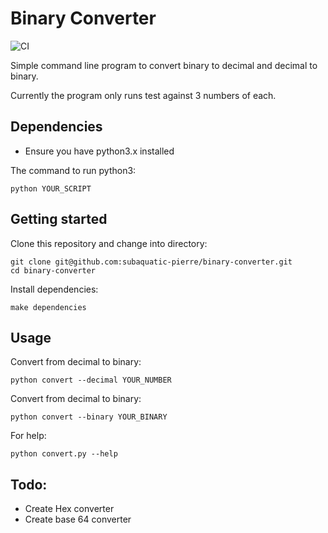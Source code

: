 # Binary Converter

![CI](https://github.com/subaquatic-pierre/binary-converter/workflows/CI/badge.svg)

Simple command line program to convert binary to decimal and decimal to binary.

Currently the program only runs test against 3 numbers of each.

## Dependencies

- Ensure you have python3.x installed

The command to run python3:

    python YOUR_SCRIPT

## Getting started

Clone this repository and change into directory:

    git clone git@github.com:subaquatic-pierre/binary-converter.git
    cd binary-converter

Install dependencies:

    make dependencies

## Usage

Convert from decimal to binary:

    python convert --decimal YOUR_NUMBER

Convert from decimal to binary:

    python convert --binary YOUR_BINARY

For help:

    python convert.py --help

## Todo:

- Create Hex converter
- Create base 64 converter

